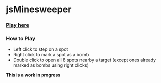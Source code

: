 # jsMinesweeper
### [Play here](https://jkoenen2.github.io/jsMinesweeper/)
### How to Play
 - Left click to step on a spot
 - Right click to mark a spot as a bomb
 - Double click to open all 8 spots nearby a target (except ones already marked as bombs using right clicks)

**This is a work in progress**
